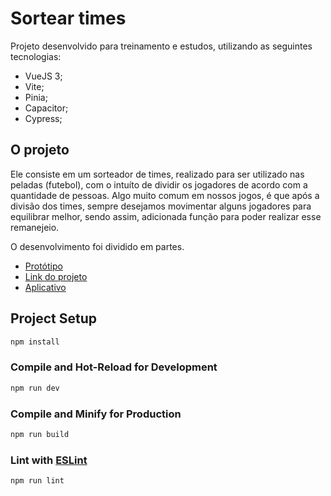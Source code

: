 # Sortear times

Projeto desenvolvido para treinamento e estudos, utilizando as seguintes tecnologias:
- VueJS 3;
- Vite;
- Pinia;
- Capacitor;
- Cypress;

## O projeto

Ele consiste em um sorteador de times, realizado para ser utilizado nas peladas (futebol), com o intuíto de dividir os jogadores de acordo com a quantidade de pessoas.
Algo muito comum em nossos jogos, é que após a divisão dos times, sempre desejamos movimentar alguns jogadores para equilibrar melhor, sendo assim, adicionada função para poder realizar esse remanejeio.

O desenvolvimento foi dividido em partes.
- [Protótipo](https://code.visualstudio.com/)
- [Link do projeto](https://code.visualstudio.com/)
- [Aplicativo](https://code.visualstudio.com/)


## Project Setup

```sh
npm install
```

### Compile and Hot-Reload for Development

```sh
npm run dev
```

### Compile and Minify for Production

```sh
npm run build
```

### Lint with [ESLint](https://eslint.org/)

```sh
npm run lint
```
